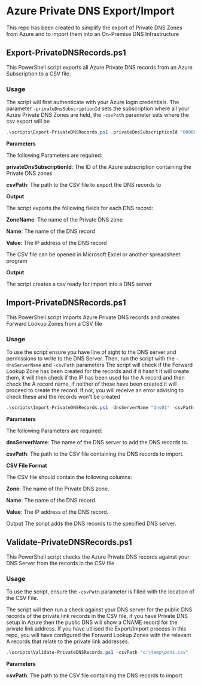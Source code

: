 # Azure Private DNS Export/Import

This repo has been created to simplify the export of Private DNS Zones from Azure and to import them into an On-Premise DNS Infrastructure


## Export-PrivateDNSRecords.ps1

This PowerShell script exports all Azure Private DNS records from an Azure Subscription to a CSV file.

### Usage

The script will first authenticate with your Azure login credentials. The parameter `-privateDnsSubscriptionId` sets the subscription where all your Azure Private DNS Zones are held, the `-csvPath` parameter sets where the csv export will be

```powershell
.\scripts\Export-PrivateDNSRecords.ps1 -privateDnsSubscriptionId "00000000-0000-0000-0000-000000000000" -csvPath "c:\temp\pdns.csv"
```

**Parameters**

The following Parameters are required:


**privateDnsSubscriptionId**: The ID of the Azure subscription containing the Private DNS zones


**csvPath**: The path to the CSV file to export the DNS records to


**Output**

The script exports the following fields for each DNS record:

**ZoneName**: The name of the Private DNS zone

**Name**: The name of the DNS record

**Value**: The IP address of the DNS record

The CSV file can be opened in Microsoft Excel or another spreadsheet program

**Output**

The script creates a csv ready for import into a DNS server


## Import-PrivateDNSRecords.ps1

This PowerShell script imports Azure Private DNS records and creates Forward Lookup Zones from a CSV file

### Usage

To use the script ensure you have line of sight to the DNS server and permissions to write to the DNS Server. Then, run the script with the `-dnsServerName` and `-csvPath` parameters
The script will check if the Forward Lookup Zone has been created for the records and if it hasn't it will create them, it will then check if the IP has been used for the A record and then check the A record name, if neither of these have been created it will proceed to create the record. If not, you will receive an error advising to check these and the records won't be created

```powershell
.\scripts\Import-PrivateDNSRecords.ps1 -dnsServerName "dns01" -csvPath "c:\temp\pdns.csv"
```

**Parameters**

The following Parameters are required:


**dnsServerName**: The name of the DNS server to add the DNS records to.


**csvPath**: The path to the CSV file containing the DNS records to import.


**CSV File Format**



The CSV file should contain the following columns:

**Zone**: The name of the Private DNS zone.


**Name**: The name of the DNS record.


**Value**: The IP address of the DNS record.



Output
The script adds the DNS records to the specified DNS server.

## Validate-PrivateDNSRecords.ps1

This PowerShell script checks the Azure Private DNS records against your DNS Server from the records in the CSV file

### Usage

To use the script, ensure the `-csvPath` parameter is filled with the location of the CSV File.

The script will then run a check against your DNS server for the public DNS records of the private link records in the CSV file, if you have Private DNS setup in Azure then the public DNS will show a CNAME record for the private link address. If you have utilised the Export/Import process in this repo, you will have configured the Forward Lookup Zones with the relevant A records that relate to the private link addresses.

```powershell
.\scripts\Validate-PrivateDNSRecords.ps1 -csvPath "c:\temp\pdns.csv"
```

**Parameters**

**csvPath**: The path to the CSV file containing the DNS records to import